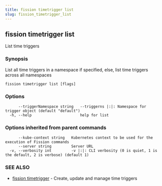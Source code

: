 ```yaml
---
title: fission timetrigger list
slug: fission_timetrigger_list
---
```

## fission timetrigger list

List time triggers

### Synopsis

List all time triggers in a namespace if specified, else, list time triggers across all namespaces

```
fission timetrigger list [flags]
```

### Options

```
      --triggerNamespace string   --triggerns |:|: Namespace for trigger object (default "default")
  -h, --help                      help for list
```

### Options inherited from parent commands

```
      --kube-context string   Kubernetes context to be used for the execution of Fission commands
      --server string         Server URL
  -v, --verbosity int         -v |:|: CLI verbosity (0 is quiet, 1 is the default, 2 is verbose) (default 1)
```

### SEE ALSO

* [fission timetrigger](/docs/reference/fission-cli/fission_timetrigger/)	 - Create, update and manage time triggers

